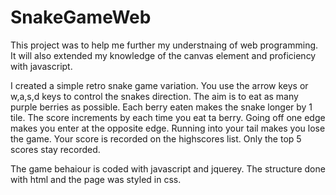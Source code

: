 # SnakeGameWeb

This project was to help me further my understnaing of web programming. It will also extended my knowledge of the
canvas element and proficiency with javascript.

I created a simple retro snake game variation. You use the arrow keys or w,a,s,d keys to control the snakes direction.
The aim is to eat as many purple berries as possible. Each berry eaten makes the snake longer by 1 tile. The score 
increments by each time you eat ta berry. Going off one edge makes you enter at the opposite edge. Running into your
tail makes you lose the game. Your score is recorded on the highscores list. Only the top 5 scores stay recorded.

The game behaiour is coded with javascript and jquerey. The structure done with html and the page was styled in css.
